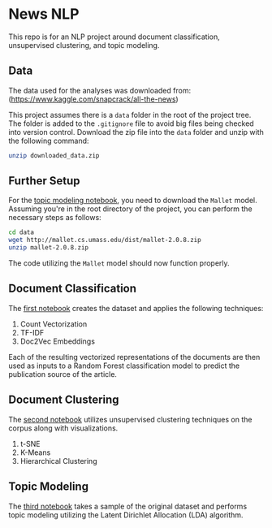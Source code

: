 # News NLP  
This repo is for an NLP project around document classification, unsupervised clustering, and topic modeling.  

## Data  
The data used for the analyses was downloaded from: (https://www.kaggle.com/snapcrack/all-the-news)  

This project assumes there is a `data` folder in the root of the project tree. The folder is added to the `.gitignore` file to avoid big files being checked into version control. Download the zip file into the `data` folder and unzip with the following command:  

```bash  
unzip downloaded_data.zip  
```  

## Further Setup  
For the [topic modeling notebook](topic_modeling.ipynb), you need to download the `Mallet` model. Assuming you're in the root directory of the project, you can perform the necessary steps as follows:  

```bash  
cd data  
wget http://mallet.cs.umass.edu/dist/mallet-2.0.8.zip  
unzip mallet-2.0.8.zip  
```  

The code utilizing the `Mallet` model should now function properly.  

## Document Classification  
The [first notebook](doc_classification) creates the dataset and applies the following techniques:  
1. Count Vectorization  
2. TF-IDF  
3. Doc2Vec Embeddings  

Each of the resulting vectorized representations of the documents are then used as inputs to a Random Forest classification model to predict the publication source of the article.  

## Document Clustering  
The [second notebook](doc_clustering.ipynb) utilizes unsupervised clustering techniques on the corpus along with visualizations.  
1. t-SNE  
2. K-Means  
3. Hierarchical Clustering  

## Topic Modeling  
The [third notebook](topic_modeling.ipynb) takes a sample of the original dataset and performs topic modeling utilizing the Latent Dirichlet Allocation (LDA) algorithm.
